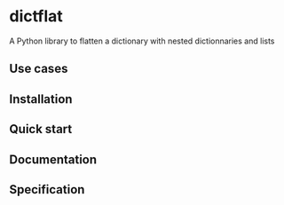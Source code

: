 # dictflat

A Python library to flatten a dictionary with nested dictionnaries and lists

## Use cases

## Installation

## Quick start

## Documentation

## Specification
